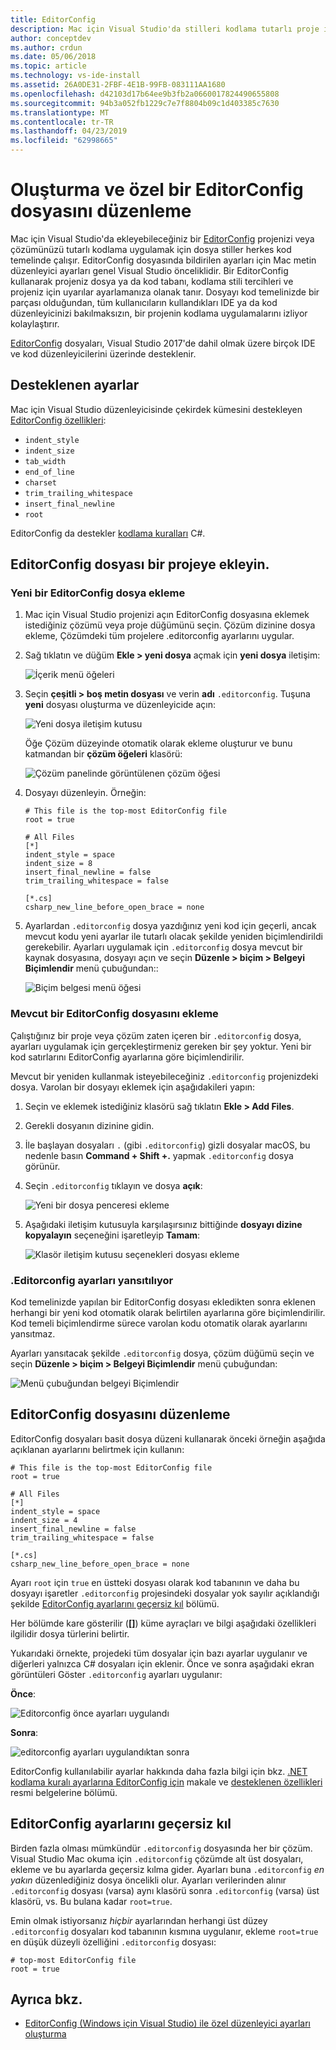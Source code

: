 ```yaml
---
title: EditorConfig
description: Mac için Visual Studio'da stilleri kodlama tutarlı proje için bir editorconfig dosyası kullanma
author: conceptdev
ms.author: crdun
ms.date: 05/06/2018
ms.topic: article
ms.technology: vs-ide-install
ms.assetid: 26A0DE31-2FBF-4E1B-99FB-083111AA1680
ms.openlocfilehash: d42103d17b64ee9b3fb2a0660017824490655808
ms.sourcegitcommit: 94b3a052fb1229c7e7f8804b09c1d403385c7630
ms.translationtype: MT
ms.contentlocale: tr-TR
ms.lasthandoff: 04/23/2019
ms.locfileid: "62998665"
---
```

# <a name="creating-and-editing-a-custom-editorconfig-file"></a>Oluşturma ve özel bir EditorConfig dosyasını düzenleme

Mac için Visual Studio'da ekleyebileceğiniz bir [EditorConfig](http://editorconfig.org/) projenizi veya çözümünüzü tutarlı kodlama uygulamak için dosya stiller herkes kod temelinde çalışır. EditorConfig dosyasında bildirilen ayarları için Mac metin düzenleyici ayarları genel Visual Studio önceliklidir. Bir EditorConfig kullanarak projeniz dosya ya da kod tabanı, kodlama stili tercihleri ve projeniz için uyarılar ayarlamanıza olanak tanır. Dosyayı kod temelinizde bir parçası olduğundan, tüm kullanıcıların kullandıkları IDE ya da kod düzenleyicinizi bakılmaksızın, bir projenin kodlama uygulamalarını izliyor kolaylaştırır.

[EditorConfig](http://editorconfig.org/) dosyaları, Visual Studio 2017'de dahil olmak üzere birçok IDE ve kod düzenleyicilerini üzerinde desteklenir.

## <a name="supported-settings"></a>Desteklenen ayarlar

Mac için Visual Studio düzenleyicisinde çekirdek kümesini destekleyen [EditorConfig özellikleri](http://editorconfig.org/#supported-properties):

- `indent_style`
- `indent_size`
- `tab_width`
- `end_of_line`
- `charset`
- `trim_trailing_whitespace`
- `insert_final_newline`
- `root`

EditorConfig da destekler [kodlama kuralları](/visualstudio/ide/editorconfig-code-style-settings-reference) C#.

## <a name="add-an-editorconfig-file-to-a-project"></a>EditorConfig dosyası bir projeye ekleyin.

### <a name="adding-a-new-editorconfig-file"></a>Yeni bir EditorConfig dosya ekleme

1. Mac için Visual Studio projenizi açın EditorConfig dosyasına eklemek istediğiniz çözümü veya proje düğümünü seçin. Çözüm dizinine dosya ekleme, Çözümdeki tüm projelere .editorconfig ayarlarını uygular.

2. Sağ tıklatın ve düğüm **Ekle > yeni dosya** açmak için **yeni dosya** iletişim:

    ![İçerik menü öğeleri](media/editorconfig-image0.png)

3. Seçin **çeşitli > boş metin dosyası** ve verin **adı** `.editorconfig`. Tuşuna **yeni** dosyası oluşturma ve düzenleyicide açın:

    ![Yeni dosya iletişim kutusu](media/editorconfig-image1.png)

    Öğe Çözüm düzeyinde otomatik olarak ekleme oluşturur ve bunu katmandan bir **çözüm öğeleri** klasörü:

    ![Çözüm panelinde görüntülenen çözüm öğesi](media/editorconfig-image1a.png)

4. Dosyayı düzenleyin. Örneğin:

    ```EditorConfig
    # This file is the top-most EditorConfig file
    root = true

    # All Files
    [*]
    indent_style = space
    indent_size = 8
    insert_final_newline = false
    trim_trailing_whitespace = false

    [*.cs]
    csharp_new_line_before_open_brace = none
    ```

4. Ayarlardan `.editorconfig` dosya yazdığınız yeni kod için geçerli, ancak mevcut kodu yeni ayarlar ile tutarlı olacak şekilde yeniden biçimlendirildi gerekebilir. Ayarları uygulamak için `.editorconfig` dosya mevcut bir kaynak dosyasına, dosyayı açın ve seçin **Düzenle > biçim > Belgeyi Biçimlendir** menü çubuğundan::

    ![Biçim belgesi menü öğesi](media/editorconfig-image2.png)

### <a name="adding-an-existing-editorconfig-file"></a>Mevcut bir EditorConfig dosyasını ekleme

Çalıştığınız bir proje veya çözüm zaten içeren bir `.editorconfig` dosya, ayarları uygulamak için gerçekleştirmeniz gereken bir şey yoktur. Yeni bir kod satırlarını EditorConfig ayarlarına göre biçimlendirilir.

Mevcut bir yeniden kullanmak isteyebileceğiniz `.editorconfig` projenizdeki dosya. Varolan bir dosyayı eklemek için aşağıdakileri yapın:

1. Seçin ve eklemek istediğiniz klasörü sağ tıklatın **Ekle > Add Files**.

2. Gerekli dosyanın dizinine gidin.

3. İle başlayan dosyaları `.` (gibi `.editorconfig`) gizli dosyalar macOS, bu nedenle basın **Command + Shift +.** yapmak `.editorconfig` dosya görünür.

4. Seçin `.editorconfig` tıklayın ve dosya **açık**:

    ![Yeni bir dosya penceresi ekleme](media/editorconfig-image3b.png)

5. Aşağıdaki iletişim kutusuyla karşılaşırsınız bittiğinde **dosyayı dizine kopyalayın** seçeneğini işaretleyip **Tamam**:

    ![Klasör iletişim kutusu seçenekleri dosyası ekleme](media/editorconfig-image3.png)

### <a name="reflecting-editorconfig-settings"></a>.Editorconfig ayarları yansıtılıyor

Kod temelinizde yapılan bir EditorConfig dosyası ekledikten sonra eklenen herhangi bir yeni kod otomatik olarak belirtilen ayarlarına göre biçimlendirilir. Kod temeli biçimlendirme sürece varolan kodu otomatik olarak ayarlarını yansıtmaz.

Ayarları yansıtacak şekilde `.editorconfig` dosya, çözüm düğümü seçin ve seçin **Düzenle > biçim > Belgeyi Biçimlendir** menü çubuğundan:

![Menü çubuğundan belgeyi Biçimlendir](media/editorconfig-image3a.png)

## <a name="editing-an-editorconfig-file"></a>EditorConfig dosyasını düzenleme

EditorConfig dosyaları basit dosya düzeni kullanarak önceki örneğin aşağıda açıklanan ayarlarını belirtmek için kullanın:

```EditorConfig
# This file is the top-most EditorConfig file
root = true

# All Files
[*]
indent_style = space
indent_size = 4
insert_final_newline = false
trim_trailing_whitespace = false

[*.cs]
csharp_new_line_before_open_brace = none
```

Ayarı `root` için `true` en üstteki dosyası olarak kod tabanının ve daha bu dosyayı işaretler `.editorconfig` projesindeki dosyalar yok sayılır açıklandığı şekilde [EditorConfig ayarlarını geçersiz kıl](#override-editorconfig-settings) bölümü.

Her bölümde kare gösterilir (**[]**) küme ayraçları ve bilgi aşağıdaki özellikleri ilgilidir dosya türlerini belirtir.

Yukarıdaki örnekte, projedeki tüm dosyalar için bazı ayarlar uygulanır ve diğerleri yalnızca C# dosyaları için eklenir. Önce ve sonra aşağıdaki ekran görüntüleri Göster `.editorconfig` ayarları uygulanır:

**Önce**:

![Editorconfig önce ayarları uygulandı](media/editorconfig-image4.png)

**Sonra**:

![editorconfig ayarları uygulandıktan sonra](media/editorconfig-image5.png)

EditorConfig kullanılabilir ayarlar hakkında daha fazla bilgi için bkz. [.NET kodlama kuralı ayarlarına EditorConfig için](/visualstudio/ide/editorconfig-code-style-settings-reference) makale ve [desteklenen özellikleri](http://editorconfig.org/#supported-properties) resmi belgelerine bölümü.

## <a name="override-editorconfig-settings"></a>EditorConfig ayarlarını geçersiz kıl

Birden fazla olması mümkündür `.editorconfig` dosyasında her bir çözüm. Visual Studio Mac okuma için `.editorconfig` çözümde alt üst dosyaları, ekleme ve bu ayarlarda geçersiz kılma gider. Ayarları buna `.editorconfig` _en yakın_ düzenlediğiniz dosya öncelikli olur. Ayarları verilerinden alınır `.editorconfig` dosyası (varsa) aynı klasörü sonra `.editorconfig` (varsa) üst klasörü, vs. Bu bulana kadar `root=true`.

Emin olmak istiyorsanız _hiçbir_ ayarlarından herhangi üst düzey `.editorconfig` dosyaları kod tabanının kısmına uygulanır, ekleme `root=true` en düşük düzeyli özelliğini `.editorconfig` dosyası:

```EditorConfig
# top-most EditorConfig file
root = true
```

## <a name="see-also"></a>Ayrıca bkz.

- [EditorConfig (Windows için Visual Studio) ile özel düzenleyici ayarları oluşturma](/visualstudio/ide/create-portable-custom-editor-options)